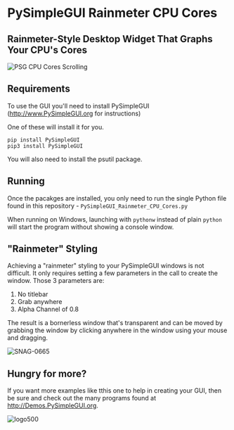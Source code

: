 # PySimpleGUI Rainmeter CPU Cores

## Rainmeter-Style Desktop Widget That Graphs Your CPU's Cores

![PSG CPU Cores Scrolling](https://user-images.githubusercontent.com/46163555/71864004-99cc8300-30cc-11ea-805c-de04b0b2296b.gif)


## Requirements

To use the GUI you'll need to install PySimpleGUI (http://www.PySimpleGUI.org for instructions)

One of these will install it for you.
```
pip install PySimpleGUI
pip3 install PySimpleGUI
```

You will also need to install the psutil package.

## Running

Once the pacakges are installed, you only need to run the single Python file found in this repository - `PySimpleGUI_Rainmeter_CPU_Cores.py`

When running on Windows, launching with `pythonw` instead of plain `python` will start the program without showing a console window.

## "Rainmeter" Styling

Achieving a "rainmeter" styling to your PySimpleGUI windows is not difficult.  It only requires setting a few parameters in the call to create the window.  Those 3 parameters are:

1. No titlebar
2. Grab anywhere
3. Alpha Channel of 0.8

The result is a bornerless window that's transparent and can be moved by grabbing the window by clicking anywhere in the window using your mouse and dragging.

![SNAG-0665](https://user-images.githubusercontent.com/46163555/71864394-ad2c1e00-30cd-11ea-85f5-9850ed7df69e.jpg)

## Hungry for more?

If you want more examples like tthis one to help in creating your GUI, then be sure and check out the many programs found at http://Demos.PySimpleGUI.org. 

![logo500](https://user-images.githubusercontent.com/46163555/71866174-62150980-30d3-11ea-8a27-451849cd88ed.png)
